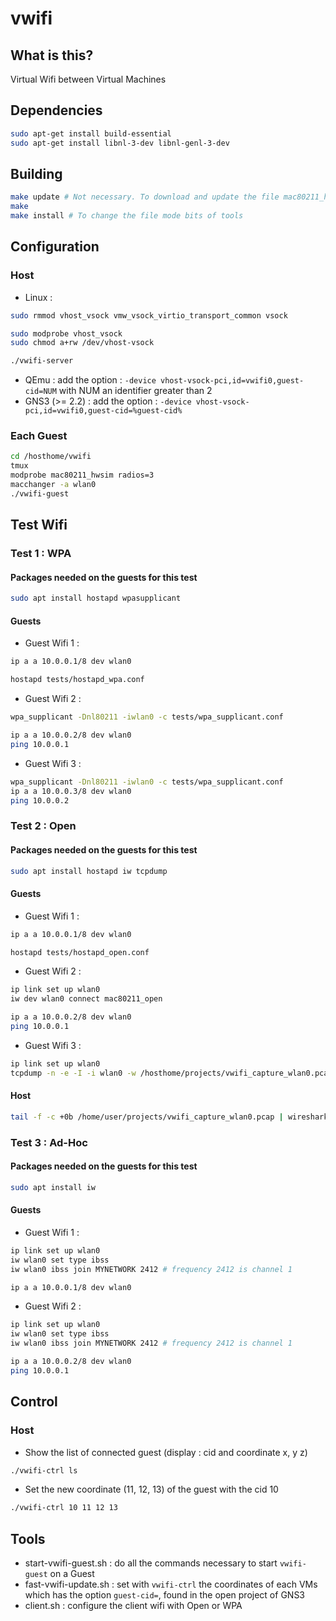 # vwifi

## What is this?

Virtual Wifi between Virtual Machines

## Dependencies

```bash
sudo apt-get install build-essential
sudo apt-get install libnl-3-dev libnl-genl-3-dev
```

## Building

```bash
make update # Not necessary. To download and update the file mac80211_hwsim.h
make
make install # To change the file mode bits of tools
```

## Configuration

### Host

 - Linux :

```bash
sudo rmmod vhost_vsock vmw_vsock_virtio_transport_common vsock

sudo modprobe vhost_vsock
sudo chmod a+rw /dev/vhost-vsock

./vwifi-server
```

 - QEmu : add the option : `-device vhost-vsock-pci,id=vwifi0,guest-cid=NUM` with NUM an identifier greater than  2
 - GNS3 (>= 2.2) : add the option : `-device vhost-vsock-pci,id=vwifi0,guest-cid=%guest-cid%`

### Each Guest

```bash
cd /hosthome/vwifi
tmux
modprobe mac80211_hwsim radios=3
macchanger -a wlan0
./vwifi-guest
```

## Test Wifi

### Test 1 : WPA

#### Packages needed on the guests for this test

```bash
sudo apt install hostapd wpasupplicant
```

#### Guests

* Guest Wifi 1 :

```bash
ip a a 10.0.0.1/8 dev wlan0

hostapd tests/hostapd_wpa.conf
```

* Guest Wifi 2 :
```bash
wpa_supplicant -Dnl80211 -iwlan0 -c tests/wpa_supplicant.conf

ip a a 10.0.0.2/8 dev wlan0
ping 10.0.0.1
```

* Guest Wifi 3 :
```bash
wpa_supplicant -Dnl80211 -iwlan0 -c tests/wpa_supplicant.conf
ip a a 10.0.0.3/8 dev wlan0
ping 10.0.0.2
```

### Test 2 : Open

#### Packages needed on the guests for this test

```bash
sudo apt install hostapd iw tcpdump
```

#### Guests

* Guest Wifi 1 :

```bash
ip a a 10.0.0.1/8 dev wlan0

hostapd tests/hostapd_open.conf
```

* Guest Wifi 2 :
```bash
ip link set up wlan0
iw dev wlan0 connect mac80211_open

ip a a 10.0.0.2/8 dev wlan0
ping 10.0.0.1
```

* Guest Wifi 3 :
```bash
ip link set up wlan0
tcpdump -n -e -I -i wlan0 -w /hosthome/projects/vwifi_capture_wlan0.pcap
```

#### Host

```bash
tail -f -c +0b /home/user/projects/vwifi_capture_wlan0.pcap | wireshark -k -i -
```

### Test 3 : Ad-Hoc

#### Packages needed on the guests for this test

```bash
sudo apt install iw
```

#### Guests

* Guest Wifi 1 :
```bash
ip link set up wlan0
iw wlan0 set type ibss
iw wlan0 ibss join MYNETWORK 2412 # frequency 2412 is channel 1

ip a a 10.0.0.1/8 dev wlan0
```

* Guest Wifi 2 :
```bash
ip link set up wlan0
iw wlan0 set type ibss
iw wlan0 ibss join MYNETWORK 2412 # frequency 2412 is channel 1

ip a a 10.0.0.2/8 dev wlan0
ping 10.0.0.1
```

## Control

### Host

* Show the list of connected guest (display : cid and coordinate x, y z)
```bash
./vwifi-ctrl ls
```

* Set the new coordinate (11, 12, 13) of the guest with the cid 10
```bash
./vwifi-ctrl 10 11 12 13
```

## Tools

* start-vwifi-guest.sh : do all the commands necessary to start `vwifi-guest` on a Guest
* fast-vwifi-update.sh : set with `vwifi-ctrl` the coordinates of each VMs which has the option `guest-cid=`, found in the open project of GNS3
* client.sh : configure the client wifi with Open or WPA
